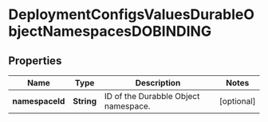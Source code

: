 # DeploymentConfigsValuesDurableObjectNamespacesDOBINDING

## Properties
Name | Type | Description | Notes
------------ | ------------- | ------------- | -------------
**namespaceId** | **String** | ID of the Durabble Object namespace. |  [optional]
